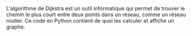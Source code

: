 L'algorithme de Dijkstra est un outil informatique qui permet de trouver le chemin le plus court entre deux points dans un réseau, comme un réseau routier.
Ce code en Python contient de quoi les calculer et affiche un graphe.
